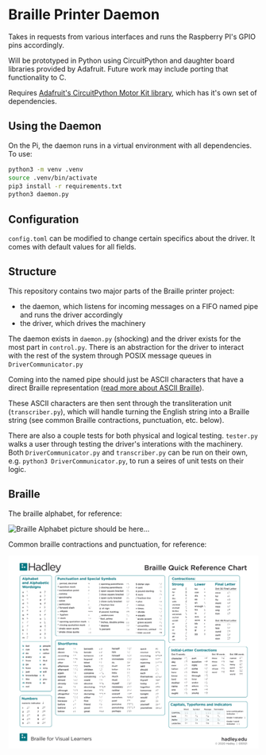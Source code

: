 # Braille Printer Daemon

Takes in requests from various interfaces and runs the Raspberry PI's GPIO pins
accordingly.

Will be prototyped in Python using CircuitPython and daughter board libraries provided by Adafruit.
Future work may include porting that functionality to C.

Requires [Adafruit's CircuitPython Motor Kit library](https://docs.circuitpython.org/projects/motorkit/en/latest/), which has
it's own set of dependencies.

## Using the Daemon

On the Pi, the daemon runs in a virtual environment with all dependencies. To use:

```bash
python3 -m venv .venv
source .venv/bin/activate
pip3 install -r requirements.txt
python3 daemon.py
```

## Configuration

`config.toml` can be modified to change certain specifics about the driver. It comes with default values for all fields.

## Structure

This repository contains two major parts of the Braille printer project:

- the daemon, which listens for incoming messages on a FIFO named pipe and runs the driver accordingly
- the driver, which drives the machinery

The daemon exists in `daemon.py` (shocking) and the driver exists for the most part in `control.py`. There is an abstraction for the driver to interact with the rest of the system through POSIX message queues in `DriverCommunicator.py`

Coming into the named pipe should just be ASCII characters that have a direct Braille representation ([read more about ASCII Braille](https://en.wikipedia.org/wiki/Braille_ASCII)).

These ASCII characters are then sent through the transliteration unit (`transcriber.py`), which will handle turning the English string into a Braille string (see common Braille contractions, punctuation, etc. below).

There are also a couple tests for both physical and logical testing. `tester.py` walks a user through testing the driver's interations with the machinery. Both `DriverCommunicator.py` and `transcriber.py` can be run on their own, e.g. `python3 DriverCommunicator.py`, to run a seires of unit tests on their logic.

## Braille

The braille alphabet, for reference:

![Braille Alphabet picture should be here...](https://www.tsbvi.edu/wp-content/uploads/assets/images/in-body/fw-ibi-braille_alphabet.jpg)

Common braille contractions and punctuation, for reference:

![Braille Contractions picture should be here...](./resources/braille-quick-reference.png)
